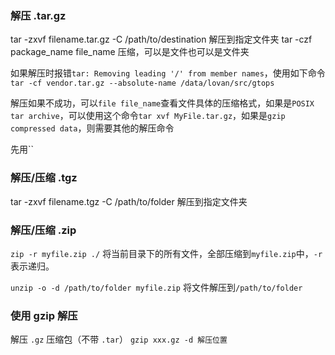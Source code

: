### 解压 .tar.gz

tar -zxvf filename.tar.gz -C /path/to/destination  解压到指定文件夹
tar -czf package_name file_name 压缩，可以是文件也可以是文件夹

如果解压时报错`tar: Removing leading '/' from member names`，使用如下命令
`tar -cf vendor.tar.gz --absolute-name /data/lovan/src/gtops`

解压如果不成功，可以`file file_name`查看文件具体的压缩格式，如果是`POSIX tar archive`，可以使用这个命令`tar xvf MyFile.tar.gz`，如果是`gzip compressed data`，则需要其他的解压命令

先用``

### 解压/压缩 .tgz

tar -zxvf filename.tgz -C /path/to/folder 解压到指定文件夹

### 解压/压缩 .zip

`zip -r myfile.zip ./`
将当前目录下的所有文件，全部压缩到`myfile.zip`中，`-r`表示递归。

`unzip -o -d /path/to/folder myfile.zip`
将文件解压到`/path/to/folder`

### 使用 gzip 解压

解压 `.gz` 压缩包（不带 `.tar`）
`gzip xxx.gz -d 解压位置`